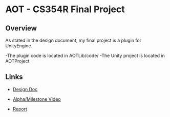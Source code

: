# AOT - CS354R Final Project
## Overview
As stated in the design document, my final project is a plugin for UnityEngine. 

-The plugin code is located in AOTLib/code/
-The Unity project is located in AOTProject

## Links

- [Design Doc](https://docs.google.com/document/d/1ak7sRlAg89GKwfk467ZYdelZO70lKg4bU35JVlfL7rw/edit)

- [Alpha/Milestone Video](https://youtu.be/-Xd1_spMVP0)

- [Report](https://docs.google.com/document/d/1nHYBb5cJcZX_f5hZiSG6fKHq9GPrcdM8xyLA5CkjKFU/edit?usp=sharing)